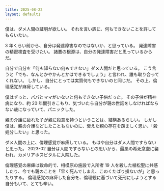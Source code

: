 ```yaml
---
title: 2025-08-22
layout: default1
---
```

僕は、ダメ人間の証明が欲しい。
それを言い訳に、何もできないことを許してもらいたい。

3 年くらい前から、自分は発達障害なのではないか、と思っている。
発達障害の精密検査を受けたい。
諸悪の根源は、自分の発達障害だと思っているからだ。

自分で自分を「何も知らない何もできない」ダメ人間だと思っている。
こう言うと「でも、なんとかやかんとかはできるでしょう」と言われ、誰も取り合ってくれない。
しかし、自分にとっては実質何もできないのと同じだ。
その上、倫理感覚が麻痺している。

僕はずっと、パパとママがいないと何もできない子供だった。
その子供が精神病になり、約 20 年間引きこもり、気づいたら自分が親の世話をしなければならない歳になっていて、パニックした。

親の介護に疲れた子が親に殺意を持つということは、結構あるらしい。
しかし僕は、親の介護などしたこともないのに、衰えた親の存在を疎ましく思い、「殺処分したい」と思った。

ダメ人間の上に、倫理感覚が麻痺している。
もはや自分はダメ人間ですらないと思った。
2023-02 自分は人間ですらないとの思いから、最悪の希死念慮に襲われ、カメリアホスピタルに入院した。

倫理感覚の麻痺は致命的で、相模原の施設で入所者 19 人を殺した植松聖に共感したり、今でも親のことを「早く死んでしまえ、このくたばり損ないが」と思ったりする。
倫理感覚の麻痺した自分を、倫理観に基づいて死刑にしようとする自分もいて、とても辛い。
